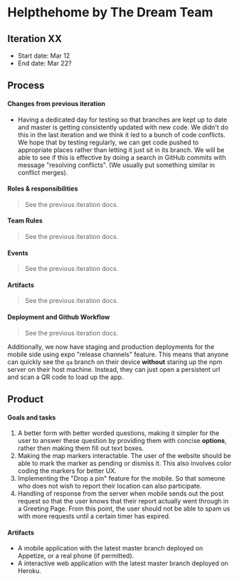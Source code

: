 # Helpthehome by The Dream Team

## Iteration XX

 * Start date: Mar 12
 * End date: Mar 22?

## Process

#### Changes from previous iteration

 * Having a dedicated day for testing so that branches are kept up to date and master is getting consistently updated with new code. We didn't do this in the last iteration and we think it led to a bunch of code conflicts. We hope that by testing regularly, we can get code pushed to appropriate places rather than letting it just sit in its branch.
 We will be able to see if this is effective by doing a search in GitHub commits with message "resolving conflicts". (We usually put something similar in conflict merges).

 #### Roles & responsibilities

> See the previous iteration docs.

#### Team Rules

> See the previous iteration docs.

#### Events

> See the previous iteration docs.

#### Artifacts

> See the previous iteration docs.

#### Deployment and Github Workflow

> See the previous iteration docs.
>
Additionally, we now have staging and production deployments for the mobile side using expo "release channels" feature. This means that anyone can quickly see the `qa` branch on their device **without** staring up the npm server on their host machine. Instead, they can just open a persistent url and scan a QR code to load up the app.

## Product

#### Goals and tasks

 1. A better form with better worded questions, making it simpler for the user to answer these question by providing them with concise **options**, rather then making them fill out text boxes.
 2. Making the map markers interactable. The user of the website should be able to mark the marker as pending or dismiss it. This also involves color coding the markers for better UX.
 3. Implementing the "Drop a pin" feature for the mobile. So that someone who does not wish to report their location can also participate.
 4. Handling of response from the server when mobile sends out the post request so that the user knows that their report actually went through in a Greeting Page. From this point, the user should not be able to spam us with more requests until a certain timer has expired.


#### Artifacts

 * A mobile application with the latest master branch deployed on Appetize, or a real phone (if permitted).
 * A interactive web application with the latest master branch deployed on Heroku.
